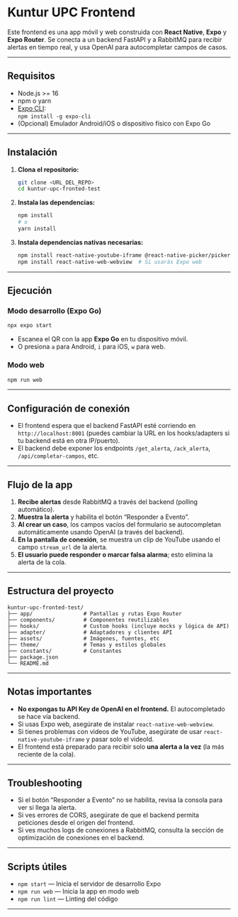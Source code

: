 # Kuntur UPC Frontend

Este frontend es una app móvil y web construida con **React Native**, **Expo** y **Expo Router**. Se conecta a un backend FastAPI y a RabbitMQ para recibir alertas en tiempo real, y usa OpenAI para autocompletar campos de casos.

---

## Requisitos

- Node.js >= 16
- npm o yarn
- [Expo CLI](https://docs.expo.dev/get-started/installation/):  
  `npm install -g expo-cli`
- (Opcional) Emulador Android/iOS o dispositivo físico con Expo Go

---

## Instalación

1. **Clona el repositorio:**
   ```sh
   git clone <URL_DEL_REPO>
   cd kuntur-upc-fronted-test
   ```

2. **Instala las dependencias:**
   ```sh
   npm install
   # o
   yarn install
   ```

3. **Instala dependencias nativas necesarias:**
   ```sh
   npm install react-native-youtube-iframe @react-native-picker/picker expo-av
   npm install react-native-web-webview  # Si usarás Expo web
   ```

---

## Ejecución

### **Modo desarrollo (Expo Go)**
```sh
npx expo start
```
- Escanea el QR con la app **Expo Go** en tu dispositivo móvil.
- O presiona `a` para Android, `i` para iOS, `w` para web.

### **Modo web**
```sh
npm run web
```

---

## Configuración de conexión

- El frontend espera que el backend FastAPI esté corriendo en `http://localhost:8001` (puedes cambiar la URL en los hooks/adapters si tu backend está en otra IP/puerto).
- El backend debe exponer los endpoints `/get_alerta`, `/ack_alerta`, `/api/completar-campos`, etc.

---

## Flujo de la app

1. **Recibe alertas** desde RabbitMQ a través del backend (polling automático).
2. **Muestra la alerta** y habilita el botón “Responder a Evento”.
3. **Al crear un caso**, los campos vacíos del formulario se autocompletan automáticamente usando OpenAI (a través del backend).
4. **En la pantalla de conexión**, se muestra un clip de YouTube usando el campo `stream_url` de la alerta.
5. **El usuario puede responder o marcar falsa alarma**; esto elimina la alerta de la cola.

---

## Estructura del proyecto

```
kuntur-upc-fronted-test/
├── app/                # Pantallas y rutas Expo Router
├── components/         # Componentes reutilizables
├── hooks/              # Custom hooks (incluye mocks y lógica de API)
├── adapter/            # Adaptadores y clientes API
├── assets/             # Imágenes, fuentes, etc
├── theme/              # Temas y estilos globales
├── constants/          # Constantes
├── package.json
└── README.md
```

---

## Notas importantes

- **No expongas tu API Key de OpenAI en el frontend.** El autocompletado se hace vía backend.
- Si usas Expo web, asegúrate de instalar `react-native-web-webview`.
- Si tienes problemas con videos de YouTube, asegúrate de usar `react-native-youtube-iframe` y pasar solo el videoId.
- El frontend está preparado para recibir solo **una alerta a la vez** (la más reciente de la cola).

---

## Troubleshooting

- Si el botón “Responder a Evento” no se habilita, revisa la consola para ver si llega la alerta.
- Si ves errores de CORS, asegúrate de que el backend permita peticiones desde el origen del frontend.
- Si ves muchos logs de conexiones a RabbitMQ, consulta la sección de optimización de conexiones en el backend.

---

## Scripts útiles

- `npm start` — Inicia el servidor de desarrollo Expo
- `npm run web` — Inicia la app en modo web
- `npm run lint` — Linting del código

---


